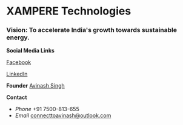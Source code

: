 # XAMPERE Technologies

### Vision: To accelerate India's growth towards sustainable energy.

**Social Media Links**

[Facebook](https://www.facebook.com/xamperetechnologies)

[LinkedIn](https://www.linkedin.com/company/xampere)

**Founder**
[Avinash Singh](https://www.linkedin.com/in/theavinashsingh)

**Contact**
- *Phone* +91 7500-813-655
- *Email* connecttoavinash@outlook.com
